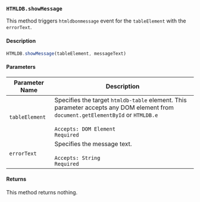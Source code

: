 ### `HTMLDB.showMessage`

This method triggers `htmldbonmessage` event for the `tableElement` with the `errorText`.

#### Description

```javascript
HTMLDB.showMessage(tableElement, messageText)
```

#### Parameters

| Parameter Name             | Description                               |
| -------------------------- | ----------------------------------------- |
| `tableElement` | Specifies the target `htmldb-table` element. This parameter accepts any DOM element from `document.getElementById` or `HTMLDB.e`<br><br>`Accepts: DOM Element`<br>`Required` |
| `errorText` | Specifies the message text.<br><br>`Accepts: String`<br>`Required` |

#### Returns

This method returns nothing.